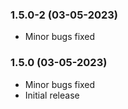 ### 1.5.0-2 (03-05-2023)
- Minor bugs fixed
### 1.5.0 (03-05-2023)
- Minor bugs fixed
- Initial release
